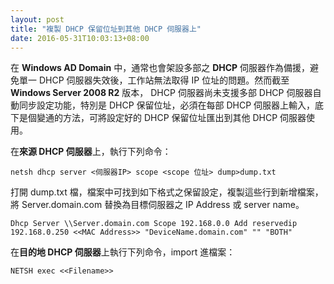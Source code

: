 ```yaml
---
layout: post
title: "複製 DHCP 保留位址到其他 DHCP 伺服器上"
date: 2016-05-31T10:03:13+08:00
---
```


在 **Windows AD Domain** 中，通常也會架設多部之 **DHCP** 伺服器作為備援，避免單一 DHCP 伺服器失效後，工作站無法取得 IP 位址的問題。然而截至 **Windows Server 2008 R2** 版本， DHCP 伺服器尚未支援多部 DHCP 伺服器自動同步設定功能，特別是 DHCP 保留位址，必須在每部 DHCP 伺服器上輸入，底下是個變通的方法，可將設定好的 DHCP 保留位址匯出到其他 DHCP 伺服器使用。

在**來源 DHCP 伺服器**上，執行下列命令：

	netsh dhcp server <伺服器IP> scope <scope 位址> dump>dump.txt

打開 dump.txt 檔，檔案中可找到如下格式之保留設定，複製這些行到新增檔案，將 Server.domain.com 替換為目標伺服器之 IP Address 或 server name。

	Dhcp Server \\Server.domain.com Scope 192.168.0.0 Add reservedip 192.168.0.250 <<MAC Address>> "DeviceName.domain.com" "" "BOTH"

在**目的地 DHCP 伺服器**上執行下列命令，import 進檔案：

	NETSH exec <<Filename>>